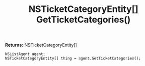 ﻿---
uid: crmscript_ref_NSListAgent_GetTicketCategories
title: NSTicketCategoryEntity[] GetTicketCategories()
intellisense: NSListAgent.GetTicketCategories
keywords: NSListAgent, GetTicketCategories
so.topic: reference
---

**Returns:** NSTicketCategoryEntity[]

```crmscript
NSListAgent agent;
NSTicketCategoryEntity[] thing = agent.GetTicketCategories();
```

